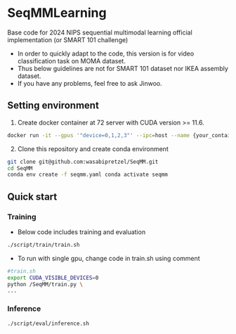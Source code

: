 # SeqMMLearning
Base code for 2024 NIPS sequential multimodal learning official implementation (or SMART 101 challenge)

+ In order to quickly adapt to the code, this version is for video classification task on MOMA dataset.
+ Thus below guidelines are not for SMART 101 dataset nor IKEA assembly dataset.
+ If you have any problems, feel free to ask Jinwoo.

  


## Setting environment
1. Create docker container at 72 server with CUDA version >= 11.6.
```bash
docker run -it --gpus '"device=0,1,2,3"' --ipc=host --name {your_container_name} -v /data:/media/data2/CATER/
```


2. Clone this repository and create conda environment
```bash
git clone git@github.com:wasabipretzel/SeqMM.git
cd SeqMM
conda env create -f seqmm.yaml conda activate seqmm
```

## Quick start

### Training
+ Below code includes training and evaluation
```bash
./script/train/train.sh
```

+ To run with single gpu, change code in train.sh using comment
```bash 
#train.sh
export CUDA_VISIBLE_DEVICES=0
python /SeqMM/train.py \
...
```


### Inference
```bash
./script/eval/inference.sh
```
